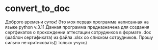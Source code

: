 # convert_to_doc
Доброго времени суток!
Это моя первая программа написанная на языке python v.3.11
Данная программа предназначена для создания сертфикатов о прохождении аттестации сотрудников в формате .doc (шаблон сертификата) из файла .xlsx со списком сотрудников.
Прошу сильно не критиковать)) только учусь)
